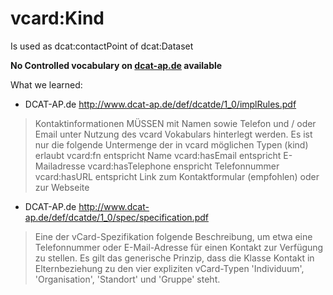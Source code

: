 # vcard:Kind

Is used as dcat:contactPoint of dcat:Dataset

**No Controlled vocabulary on [dcat-ap.de](http://www.dcat-ap.de/def) available**

What we learned:
* DCAT-AP.de http://www.dcat-ap.de/def/dcatde/1_0/implRules.pdf
> Kontaktinformationen MÜSSEN mit Namen sowie Telefon und / oder Email unter Nutzung des
> vcard Vokabulars hinterlegt werden.
> Es ist nur die folgende Untermenge der in vcard möglichen Typen (kind) erlaubt
> vcard:fn entspricht Name
> vcard:hasEmail entspricht E-Mailadresse
> vcard:hasTelephone enspricht Telefonnummer
> vcard:hasURL entspricht Link zum Kontaktformular (empfohlen) oder zur Webseite
* DCAT-AP.de http://www.dcat-ap.de/def/dcatde/1_0/spec/specification.pdf
> Eine der vCard-Spezifikation folgende Beschreibung, um etwa eine Telefonnummer
> oder E-Mail-Adresse für einen Kontakt zur Verfügung zu stellen. Es gilt das
> generische Prinzip, dass die Klasse Kontakt in Elternbeziehung zu den
> vier expliziten vCard-Typen 'Individuum', 'Organisation', 'Standort'
> und 'Gruppe' steht.

